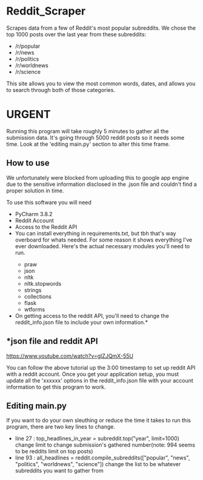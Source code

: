 # Reddit_Scraper
Scrapes data from a few of Reddit's most popular subreddits. We chose the top 1000 posts over the last year from these subreddits:
              <ul>
              <li>/r/popular</li>
              <li>/r/news</li>
              <li>/r/politics</li>
              <li>/r/worldnews</li>
              <li>/r/science</li>
              </ul>
              
This site allows you to view the most common words, dates, and allows you to search through both of those categories.

# URGENT
Running this program will take roughly 5 minutes to gather all the submission data. It's going through 5000 reddit posts so it needs some time.
Look at the 'editing main.py' section to alter this time frame.

## How to use
We unfortunately were blocked from uploading this to google app engine due to the sensitive information disclosed in the .json file and couldn't find a proper solution in time.

To use this software you will need 
<ul>
  <li>PyCharm 3.8.2</li>
  <li>Reddit Account</li>
  <li>Access to the Reddit API</li>
  <li>You can install everything in requirements.txt, but tbh that's way overboard for whats needed. For some reason it shows everything I've ever downloaded. Here's the actual necessary modules you'll need to run.</li>
  <ul>
    <li>praw</li>
    <li>json</li>
    <li>nltk</li>
    <li>nltk.stopwords</li>
    <li>strings</li>
    <li>collections</li>
    <li>flask</li>
    <li>wtforms</li>
  </ul>
  <li>On getting access to the reddit API, you'll need to change the reddit_info.json file to include your own information.*
  </ul>
  
## *json file and reddit API
https://www.youtube.com/watch?v=gIZJQmX-55U

You can follow the above tutorial up the 3:00 timestamp to set up reddit API with a reddit account.
Once you get your application setup, you must update all the 'xxxxxx' options in the reddit_info.json file with your account information to get this program to work.

## Editing main.py
If you want to do your own sleuthing or reduce the time it takes to run this program, there are two key lines to change.
<ul>
  <li>line 27 : top_headlines_in_year = subreddit.top("year", limit=1000) change limit to change submission's gathered number(note: 994 seems to be reddits limit on top posts)</li>
  <li>line 93 : all_headlines = reddit.compile_subreddits(["popular", "news", "politics", "worldnews", "science"]) change the list to be whatever subreddits you want to gather from</li>
  
